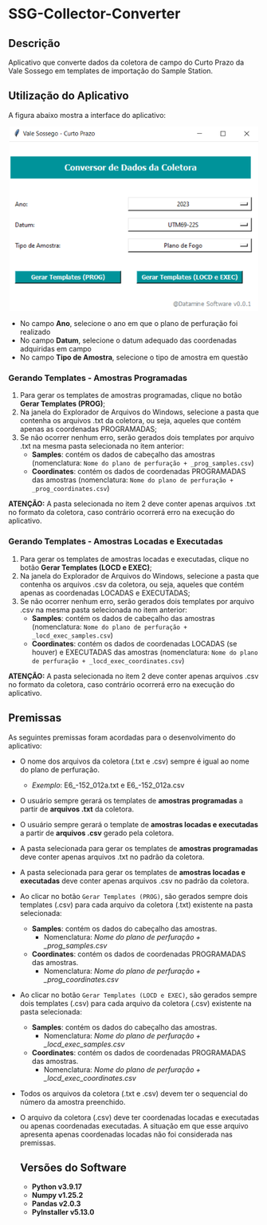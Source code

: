# SSG-Collector-Converter

## Descrição
Aplicativo que converte dados da coletora de campo do Curto Prazo da Vale Sossego em templates de importação do Sample Station.

## Utilização do Aplicativo
 A figura abaixo mostra a interface do aplicativo:

 <p align="center">
  <img src="img/app_ui.png" width="500"><br>
</p>

 - No campo **Ano**, selecione o ano em que o plano de perfuração foi realizado
 - No campo **Datum**, selecione o datum adequado das coordenadas adquiridas em campo
 - No campo **Tipo de Amostra**, selecione o tipo de amostra em questão

### Gerando Templates - Amostras Programadas
1. Para gerar os templates de amostras programadas, clique no botão **Gerar Templates (PROG)**;
2. Na janela do Explorador de Arquivos do Windows, selecione a pasta que contenha os arquivos .txt da coletora, ou seja, aqueles que contém apenas as coordenadas PROGRAMADAS;
3. Se não ocorrer nenhum erro, serão gerados dois templates por arquivo .txt na mesma pasta selecionada no item anterior:
    - **Samples**: contém os dados de cabeçalho das amostras (nomenclatura: `Nome do plano de perfuração + _prog_samples.csv`)
    - **Coordinates**: contém os dados de coordenadas PROGRAMADAS das amostras (nomenclatura: `Nome do plano de perfuração + _prog_coordinates.csv`)

**ATENÇÃO:** A pasta selecionada no item 2 deve conter apenas arquivos .txt no formato da coletora, caso contrário ocorrerá erro na execução do aplicativo.

### Gerando Templates - Amostras Locadas e Executadas
1. Para gerar os templates de amostras locadas e executadas, clique no botão **Gerar Templates (LOCD e EXEC)**;
2. Na janela do Explorador de Arquivos do Windows, selecione a pasta que contenha os arquivos .csv da coletora, ou seja, aqueles que contém apenas as coordenadas LOCADAS e EXECUTADAS;
3. Se não ocorrer nenhum erro, serão gerados dois templates por arquivo .csv na mesma pasta selecionada no item anterior:
    - **Samples**: contém os dados de cabeçalho das amostras (nomenclatura: `Nome do plano de perfuração + _locd_exec_samples.csv`)
    - **Coordinates**: contém os dados de coordenadas LOCADAS (se houver) e EXECUTADAS das amostras (nomenclatura: `Nome do plano de perfuração + _locd_exec_coordinates.csv`)

**ATENÇÃO:** A pasta selecionada no item 2 deve conter apenas arquivos .csv no formato da coletora, caso contrário ocorrerá erro na execução do aplicativo.

## Premissas
As seguintes premissas foram acordadas para o desenvolvimento do aplicativo:

- O nome dos arquivos da coletora (.txt e .csv) sempre é igual ao nome do plano de perfuração.
  - *Exemplo*: E6_-152_012a.txt e E6_-152_012a.csv
- O usuário sempre gerará os templates de **amostras programadas** a partir de **arquivos .txt** da coletora.
- O usuário sempre gerará o template de **amostras locadas e executadas** a partir de **arquivos .csv** gerado pela coletora.
- A pasta selecionada para gerar os templates de **amostras programadas** deve conter apenas arquivos .txt no padrão da coletora.
- A pasta selecionada para gerar os templates de **amostras locadas e executadas** deve conter apenas arquivos .csv no padrão da coletora.
- Ao clicar no botão `Gerar Templates (PROG)`, são gerados sempre dois templates (.csv) para cada arquivo da coletora (.txt) existente na pasta selecionada:
  - **Samples**: contém os dados do cabeçalho das amostras.
    - Nomenclatura: *Nome do plano de perfuração + _prog_samples.csv*
  - **Coordinates**: contém os dados de coordenadas PROGRAMADAS das amostras.
    - Nomenclatura: *Nome do plano de perfuração + _prog_coordinates.csv*
- Ao clicar no botão `Gerar Templates (LOCD e EXEC)`, são gerados sempre dois templates (.csv) para cada arquivo da coletora (.csv) existente na pasta selecionada:
  - **Samples**: contém os dados do cabeçalho das amostras.
    - Nomenclatura: *Nome do plano de perfuração + _locd_exec_samples.csv*
  - **Coordinates**: contém os dados de coordenadas PROGRAMADAS das amostras.
    - Nomenclatura: *Nome do plano de perfuração + _locd_exec_coordinates.csv*
- Todos os arquivos da coletora (.txt e .csv) devem ter o sequencial do número da amostra preenchido.
- O arquivo da coletora (.csv) deve ter coordenadas locadas e executadas ou apenas coordenadas executadas. A situação em que esse arquivo apresenta apenas coordenadas locadas não foi considerada nas premissas.


  ## Versões do Software
  - **Python v3.9.17**
  - **Numpy v1.25.2**
  - **Pandas v2.0.3**
  - **PyInstaller v5.13.0**
